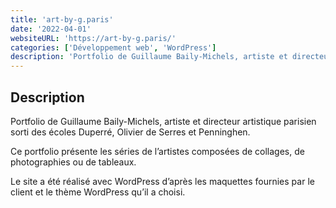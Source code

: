```yaml
---
title: 'art-by-g.paris'
date: '2022-04-01'
websiteURL: 'https://art-by-g.paris/'
categories: ['Développement web', 'WordPress']
description: 'Portfolio de Guillaume Baily-Michels, artiste et directeur artistique parisien sorti des écoles Duperré, Olivier de Serres et Penninghen.'
---
```


## Description

Portfolio de Guillaume Baily-Michels, artiste et directeur artistique parisien sorti des écoles Duperré, Olivier de Serres et Penninghen.

Ce portfolio présente les séries de l’artistes composées de collages, de photographies ou de tableaux.

Le site a été réalisé avec WordPress d’après les maquettes fournies par le client et le thème WordPress qu’il a choisi.
